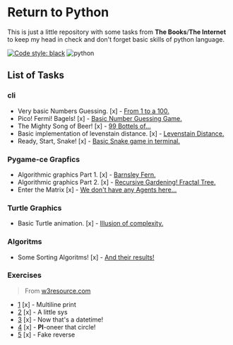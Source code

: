 # Return to Python #

This is just a little repository with some tasks from __The Books__/__The Internet__ to keep my head in check and don't forget basic skills of python language.

[![Code style: black](https://img.shields.io/badge/code%20style-black-000000.svg)](https://github.com/psf/black) ![python](https://img.shields.io/badge/python-3.10+-blue)

## List of Tasks ##

### cli ###

- Very basic Numbers Guessing. [x] - [From 1 to a 100.](cli/Number_guessing_game.py)
- Pico! Fermi! Bagels! [x] - [Basic Number Guessing Game.](cli/bagels.py)
- The Mighty Song of Beer! [x] - [99 Bottels of...](cli/beersong.py)
- Basic implementation of levenstain distance. [x] - [Levenstain Distance.](cli/lev_imp.py)
- Ready, Start, Snake! [x] - [Basic Snake game in terminal.](cli/snake.py)

### Pygame-ce Grapfics ###

- Algorithmic graphics Part 1. [x] - [Barnsley Fern.](pygame/barnsley_fern.py)
- Algorithmic graphics Part 2. [x] - [Recursive Gardening! Fractal Tree.](pygame/fractal_tree_recursive.py)
- Enter the Matrix [x] - [We don't have any Agents here...](pygame/matrix.py)

### Turtle Graphics ###

- Basic Turtle animation. [x] - [Illusion of complexity.](turtle/illusions.py)

### Algoritms ###

- Some Sorting Algoritms! [x] - [And their results!](algoritms/sortings.py)

### Exercises ###

>From [w3resource.com](https://www.w3resource.com/python-exercises/python-basic-exercises.php)

- [1](Exercises/1.py) [x] - Multiline print
- [2](Exercises/2.py) [x] - A little sys
- [3](Exercises/3.py) [x] - Now that's a datetime!
- [4](Exercises/4.py) [x] - __PI__-oneer that circle!
- [5](Exercises/5.py) [x] - Fake reverse
